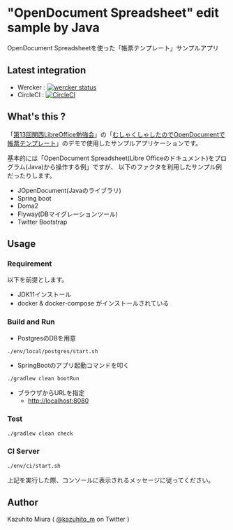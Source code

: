 "OpenDocument Spreadsheet" edit sample by Java
==============================================

OpenDocument Spreadsheetを使った「帳票テンプレート」サンプルアプリ

## Latest integration

+ Wercker : [![wercker status](https://app.wercker.com/status/220acd08eb808b9ba686d1130ae5d1bd/s/ "wercker status")](https://app.wercker.com/project/byKey/220acd08eb808b9ba686d1130ae5d1bd)
+ CircleCI : [![CircleCI](https://circleci.com/gh/kazuhito-m/java-odf-edit-sample.svg?style=svg)](https://circleci.com/gh/kazuhito-m/java-odf-edit-sample)

## What's this ?

「[第13回関西LibreOffice勉強会](http://connpass.com/event/40278/)」の「[むしゃくしゃしたのでOpenDocumentで帳票テンプレート](http://www.slideshare.net/miurakazuhito/opendocument-13libreoffice-libokansai)」のデモで使用したサンプルアプリケーションです。

基本的には「OpenDocument Spreadsheet(Libre Officeのドキュメント)をプログラム(Java)から操作する例」ですが、
以下のファクタを利用したサンプル例だったりします。

- JOpenDocument(Javaのライブラリ)
- Spring boot
- Doma2
- Flyway(DBマイグレーションツール)
- Twitter Bootstrap

## Usage

### Requirement

以下を前提とします。

- JDK11インストール
- docker & docker-compose がインストールされている

### Build and Run

- PostgresのDBを用意
```bash
./env/local/postgres/start.sh
```
- SpringBootのアプリ起動コマンドを叩く
```bash
./gradlew clean bootRun
```
- ブラウザからURLを指定
    + [http://localhost:8080](http://localhost:8080)

### Test

```bash
./gradlew clean check
```

### CI Server

```bash
./env/ci/start.sh
```

上記を実行した際、コンソールに表示されるメッセージに従ってください。


## Author

Kazuhito Miura ( [@kazuhito_m](https://twitter.com/kazuhito_m) on Twitter )
